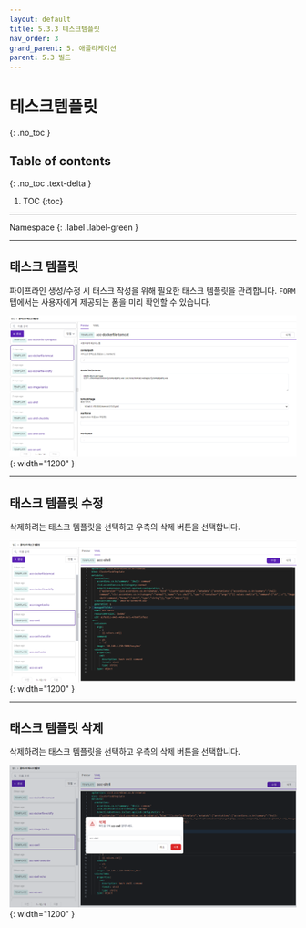 ```yaml
---
layout: default
title: 5.3.3 테스크템플릿
nav_order: 3
grand_parent: 5. 애플리케이션
parent: 5.3 빌드
---
```


# 테스크템플릿
{: .no_toc }

## Table of contents
{: .no_toc .text-delta }

1. TOC
{:toc}

---

<div class="code-example" markdown="1">
Namespace
{: .label .label-green }
</div>


---


## 태스크 템플릿
파이프라인 생성/수정 시 태스크 작성을 위해 필요한 태스크 템플릿을 관리합니다. `FORM` 탭에서는 사용자에게 제공되는 폼을 미리 확인할 수 있습니다.

![build-tasktemplate-main.png](/assets/images/application/pipeline/build-tasktemplate-main.png){: width="1200" }

---
## 태스크 템플릿 수정

삭제하려는 태스크 템플릿을 선택하고 우측의 삭제 버튼을 선택합니다.

![tasktemplate-01.png](/assets/images/application/pipeline/tasktemplate-01.png){: width="1200" }


---
## 태스크 템플릿 삭제

삭제하려는 태스크 템플릿을 선택하고 우측의 삭제 버튼을 선택합니다.

![tasktemplate-02.png](/assets/images/application/pipeline/tasktemplate-02.png){: width="1200" }
